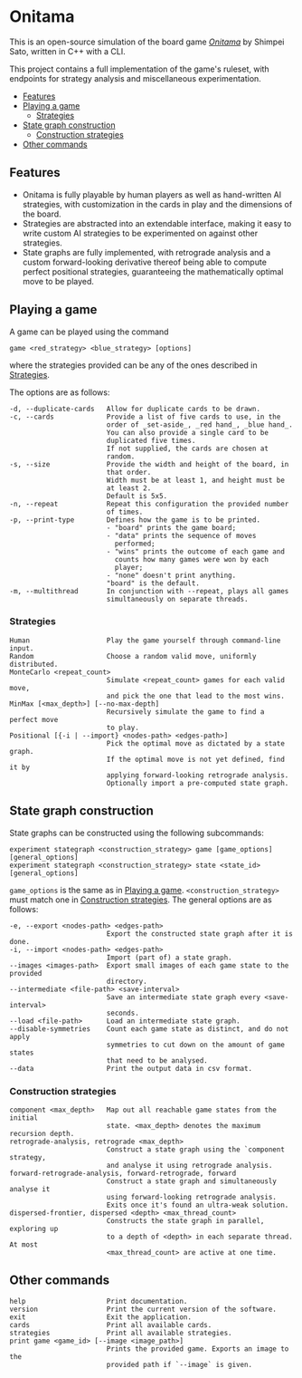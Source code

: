 # Onitama
This is an open-source simulation of the board game _[Onitama](https://www.arcanewonders.com/product/onitama/)_ by Shimpei Sato, written in C++ with a CLI.

This project contains a full implementation of the game's ruleset, with endpoints for strategy analysis and miscellaneous experimentation.

- [Features](#features)
- [Playing a game](#playing-a-game)
    - [Strategies](#strategies)
- [State graph construction](#state-graph-construction)
    - [Construction strategies](#construction-strategies)
- [Other commands](#other-commands)

## Features
- Onitama is fully playable by human players as well as hand-written AI strategies, with customization in the cards in play and the dimensions of the board.
- Strategies are abstracted into an extendable interface, making it easy to write custom AI strategies to be experimented on against other strategies.
- State graphs are fully implemented, with retrograde analysis and a custom forward-looking derivative thereof being able to compute perfect positional strategies, guaranteeing the mathematically optimal move to be played.

## Playing a game
A game can be played using the command
```
game <red_strategy> <blue_strategy> [options]
```
where the strategies provided can be any of the ones described in [Strategies](#strategies).

The options are as follows:
```
-d, --duplicate-cards   Allow for duplicate cards to be drawn.
-c, --cards             Provide a list of five cards to use, in the
                        order of _set-aside_, _red hand_, _blue hand_.
                        You can also provide a single card to be
                        duplicated five times.
                        If not supplied, the cards are chosen at
                        random.
-s, --size              Provide the width and height of the board, in
                        that order.
                        Width must be at least 1, and height must be
                        at least 2.
                        Default is 5x5.
-n, --repeat            Repeat this configuration the provided number
                        of times.
-p, --print-type        Defines how the game is to be printed.
                        - "board" prints the game board;
                        - "data" prints the sequence of moves
                          performed;
                        - "wins" prints the outcome of each game and
                          counts how many games were won by each
                          player;
                        - "none" doesn't print anything.
                        "board" is the default.
-m, --multithread       In conjunction with --repeat, plays all games
                        simultaneously on separate threads.
```

### Strategies
```
Human                   Play the game yourself through command-line input.
Random                  Choose a random valid move, uniformly distributed.
MonteCarlo <repeat_count>
                        Simulate <repeat_count> games for each valid move,
                        and pick the one that lead to the most wins.
MinMax [<max_depth>] [--no-max-depth]
                        Recursively simulate the game to find a perfect move
                        to play.
Positional [{-i | --import} <nodes-path> <edges-path>]
                        Pick the optimal move as dictated by a state graph.
                        If the optimal move is not yet defined, find it by
                        applying forward-looking retrograde analysis.
                        Optionally import a pre-computed state graph.
```

## State graph construction
State graphs can be constructed using the following subcommands:
```
experiment stategraph <construction_strategy> game [game_options] [general_options]
experiment stategraph <construction_strategy> state <state_id> [general_options]
```
`game_options` is the same as in [Playing a game](#playing-a-game).
`<construction_strategy>` must match one in [Construction strategies](#construction-strategies).
The general options are as follows:

```
-e, --export <nodes-path> <edges-path>
                        Export the constructed state graph after it is done.
-i, --import <nodes-path> <edges-path>
                        Import (part of) a state graph.
--images <images-path>  Export small images of each game state to the provided
                        directory.
--intermediate <file-path> <save-interval>
                        Save an intermediate state graph every <save-interval>
                        seconds.
--load <file-path>      Load an intermediate state graph.
--disable-symmetries    Count each game state as distinct, and do not apply
                        symmetries to cut down on the amount of game states
                        that need to be analysed.
--data                  Print the output data in csv format.
```

### Construction strategies
```
component <max_depth>   Map out all reachable game states from the initial
                        state. <max_depth> denotes the maximum recursion depth.
retrograde-analysis, retrograde <max_depth>
                        Construct a state graph using the `component strategy,
                        and analyse it using retrograde analysis.
forward-retrograde-analysis, forward-retrograde, forward
                        Construct a state graph and simultaneously analyse it
                        using forward-looking retrograde analysis.
                        Exits once it's found an ultra-weak solution.
dispersed-frontier, dispersed <depth> <max_thread_count>
                        Constructs the state graph in parallel, exploring up
                        to a depth of <depth> in each separate thread. At most
                        <max_thread_count> are active at one time.
```

## Other commands
```
help                    Print documentation.
version                 Print the current version of the software.
exit                    Exit the application.
cards                   Print all available cards.
strategies              Print all available strategies.
print game <game_id> [--image <image_path>]
                        Prints the provided game. Exports an image to the
                        provided path if `--image` is given.
```
